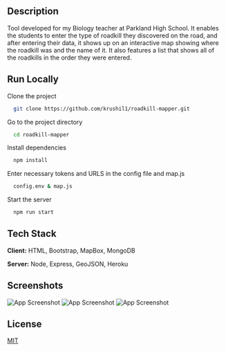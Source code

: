 
## Description

Tool developed for my Biology teacher at Parkland 
High School. It enables the students to enter the
type of roadkill they discovered on the road, and after
entering their data, it shows up on an interactive map 
showing where the roadkill was and the name of it. It also
features a list that shows all of the roadkills in the order
they were entered.

## Run Locally

Clone the project

```bash
  git clone https://github.com/krushil1/roadkill-mapper.git
```

Go to the project directory

```bash
  cd roadkill-mapper
```

Install dependencies

```bash
  npm install
```

Enter necessary tokens and URLS in the config file and map.js

```bash
  config.env & map.js
```


Start the server

```bash
  npm run start
```


## Tech Stack

**Client:** HTML, Bootstrap, MapBox, MongoDB

**Server:** Node, Express, GeoJSON, Heroku


## Screenshots

![App Screenshot](https://i.imgur.com/sj77xSJ.png/468x300)
![App Screenshot](https://i.imgur.com/4iQhhN2.png/468x300)
![App Screenshot](https://i.imgur.com/X0Huo3n.png/468x300)



## License

[MIT](https://github.com/krushil1/roadkill-mapper/blob/main/LICENSE)

